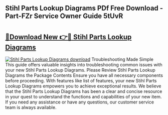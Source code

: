 ## Stihl Parts Lookup Diagrams PDf Free Download - Part-FZr Service Owner Guide 5tUvR

# <h2><a href="http://dfjdo8s.blite.top/?on=Stihl+Parts+Lookup+Diagrams">🔗Download New 👉🔴 Stihl Parts Lookup Diagrams</a></h2>

[![Stihl Parts Lookup Diagrams download](https://i.imgur.com/lujVjoI.png)](http://dfjdo8s.blite.top/?on=Stihl+Parts+Lookup+Diagrams)
Troubleshooting Made Simple This guide offers valuable insights into troubleshooting common issues with your new Stihl Parts Lookup Diagrams. Please Review Stihl Parts Lookup Diagrams the Package Contents Ensure you have all necessary components before proceeding. With features like list of features, your new Stihl Parts Lookup Diagrams empowers you to achieve exceptional results. We believe that the Stihl Parts Lookup Diagrams has been a clear and concise resource in your quest to understand the functions and capabilities of your new item. If you need any assistance or have any questions, our customer service team is always available.

